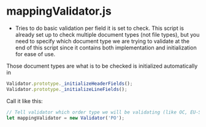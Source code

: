 # mappingValidator.js

- Tries to do basic validation per field it is set to check. This script is
already set up to check multiple document types (not file types), but you
need to specify which document type we are trying to validate at the end
of this script since it contains both implementation and initialization
for ease of use.

Those document types are what is to be checked is initialized automatically
in

```javascript
Validator.prototype._initializeHeaderFields();
Validator.prototype._initializeLineFields();
```

Call it like this:

```javascript
// Tell validator which order type we will be validating (like OC, EU-SN, ASIA-SN, DWNP, PO, QUOTATION)
let mappingValidator = new Validator('PO');
```
